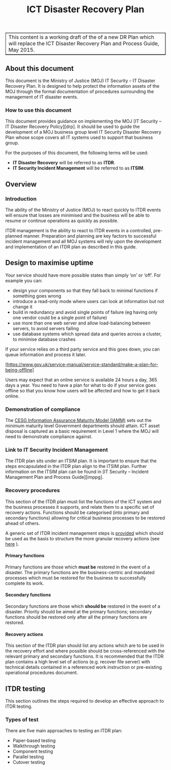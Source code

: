 ﻿---
title: ICT Disaster Recovery Plan
---

<table border='1'>
<tr>
<td>This content is a working draft of the of a new DR Plan which will replace the ICT Disaster Recovery Plan and Process Guide, May 2015.<br/>
</td>
</tr>
</table>

## About this document

This document is the Ministry of Justice (MOJ) IT Security – IT Disaster Recovery Plan. It is designed to help protect the information assets of the MOJ through the formal documentation of procedures surrounding the management of IT disaster events.

### How to use this document

This document provides guidance on implementing the MOJ [IT Security – IT Disaster Recovery Policy][drp]. It should be used to guide the development of a MOJ business group level IT Security Disaster Recovery Plan whose scope covers all IT systems used to support that business group.

For the purposes of this document, the following terms will be used:

- **IT Disaster Recovery** will be referred to as **ITDR**.
- **IT Security Incident Management** will be referred to as **ITSIM**.

## Overview

### Introduction

The ability of the Ministry of Justice (MOJ) to react quickly to ITDR events will ensure that losses are minimised and the business will be able to resume or continue operations as quickly as possible.

ITDR management is the ability to react to ITDR events in a controlled, pre-planned manner. Preparation and planning are key factors to successful incident management and all MOJ systems will rely upon the development and implementation of an ITDR plan as described in this guide.

## Design to maximise uptime

Your service should have more possible states than simply ‘on’ or ‘off’. For example you can:

- design your components so that they fall back to minimal functions if something goes wrong
- introduce a read-only mode where users can look at information but not change it
- build in redundancy and avoid single points of failure (eg having only one vendor could be a single point of failure)
- use more than one web server and allow load-balancing between servers, to avoid servers failing
- use database systems which spread data and queries across a cluster, to minimise database crashes

If your service relies on a third party service and this goes down, you can queue information and process it later.

[https://www.gov.uk/service-manual/service-standard/make-a-plan-for-being-offline]

Users may expect that an online service is available 24 hours a day, 365 days a year.
You need to have a plan for what to do if your service goes offline so that you know how users will be affected and how to get it back online.

### Demonstration of compliance

The [CESG Information Assurance Maturity Model (IAMM)](https://www.ncsc.gov.uk/guidance/information-assurance-maturity-model-and-assessment-framework-gpg-40) sets out the minimum maturity level Government departments should attain. ICT asset disposal is captured as a basic requirement in Level 1 where the MOJ will need to demonstrate compliance against.

### Link to IT Security Incident Management

The ITDR plan sits under an ITSIM plan. It is important to ensure that the steps encapsulated in the ITDR plan align to the ITSIM plan. Further information on the ITSIM plan can be found in [IT Security – Incident Management Plan and Process Guide][imppg].

### Recovery procedures

This section of the ITDR plan must list the functions of the ICT system and the business processes it supports, and relate them to a specific set of recovery actions.  Functions should be categorised (into primary and secondary functions) allowing for critical business processes to be restored ahead of others.

A generic set of ITDR incident management steps is [provided](#itdr-incident-management) which should be used as the basis to structure the more granular recovery actions (see [here](#recovery-actions) ).

<a id="primary-functions"></a>

#### Primary functions

Primary functions are those which **must be** restored in the event of a disaster. The primary functions are the business-centric and mandated processes which must be restored for the business to successfully complete its work.

<a id="secondary-functions"></a>

#### Secondary functions

Secondary functions are those which **should be** restored in the event of a disaster. Priority should be aimed at the primary functions; secondary functions should be restored only after all the primary functions are restored.

<a id="recovery-actions"></a>

#### Recovery actions

This section of the ITDR plan should list any actions which are to be used in the recovery effort and where possible should be cross-referenced with the relevant primary and secondary functions. It is recommended that the ITDR plan contains a high level set of actions (e.g. recover file server) with technical details contained in a referenced work instruction or pre-existing operational procedures document.

<a id="review"></a>

## ITDR testing

This section outlines the steps required to develop an effective approach to ITDR testing.

### Types of test

There are five main approaches to testing an ITDR plan:

- Paper-based testing
- Walkthrough testing
- Component testing
- Parallel testing
- Cutover testing

